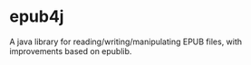 # epub4j
A java library for reading/writing/manipulating EPUB files, with improvements based on epublib.

